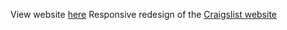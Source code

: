 View website [here](https://jenna5376.github.io/few/craigslist-redesign-responsive/)
Responsive redesign of the [Craigslist website](https://newyork.craigslist.org/)